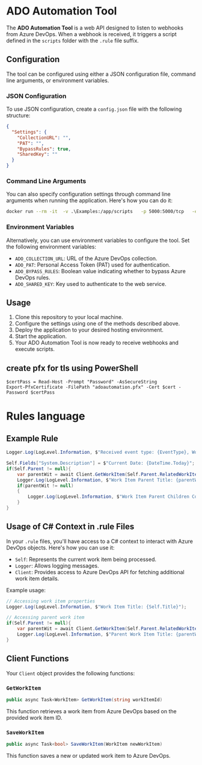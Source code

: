 # ADO Automation Tool

The **ADO Automation Tool** is a web API designed to listen to webhooks from Azure DevOps. When a webhook is received, it triggers a script defined in the `scripts` folder with the `.rule` file suffix.

## Configuration

The tool can be configured using either a JSON configuration file, command line arguments, or environment variables.

### JSON Configuration

To use JSON configuration, create a `config.json` file with the following structure:

```json
{
  "Settings": {
    "CollectionURL": "",
    "PAT": "",
    "BypassRules": true,
    "SharedKey": ""
  }
}
```

### Command Line Arguments

You can also specify configuration settings through command line arguments when running the application. Here's how you can do it:

```bash
docker run --rm -it  -v .\Examples:/app/scripts   -p 5000:5000/tcp   -e "ASPNETCORE_SETTINGS__CollectionURL=https:///<azure-devops-host>/<collection> | dev.azure.com>/<org>" -e  "ASPNETCORE_SETTINGS__PAT=<PAT>" -e "ASPNETCORE_SETTINGS__BypassRules=true" -e "ASPNETCORE_SETTINGS__SharedKey=<Key>" adoautomationtool/adoautomationtool:latest
```

### Environment Variables

Alternatively, you can use environment variables to configure the tool. Set the following environment variables:

- `ADO_COLLECTION_URL`: URL of the Azure DevOps collection.
- `ADO_PAT`: Personal Access Token (PAT) used for authentication.
- `ADO_BYPASS_RULES`: Boolean value indicating whether to bypass Azure DevOps rules.
- `ADO_SHARED_KEY`: Key used to authenticate to the web service.

## Usage

1. Clone this repository to your local machine.
2. Configure the settings using one of the methods described above.
3. Deploy the application to your desired hosting environment.
4. Start the application.
5. Your ADO Automation Tool is now ready to receive webhooks and execute scripts.

## create pfx for tls using PowerShell
```$cert = New-SelfSignedCertificate -KeyLength 2048 -KeyAlgorithm RSA -Type SSLServerAuthentication -FriendlyName "adoAutomationTool" -NotAfter 2030-01-01 -Subject "adoautomationtool.example.com")
$certPass = Read-Host -Prompt "Password" -AsSecureString
Export-PfxCertificate -FilePath "adoautomation.pfx" -Cert $cert -Password $certPass
```

# Rules language

## Example Rule
```csharp
Logger.Log(LogLevel.Information, $"Received event type: {EventType}, Work Item Id: {Self.Id}, Title: '{Self.Title}, State: {Self.State}, WorkItemType:  {Self.WorkItemType}");

Self.Fields["System.Description"] = $"Current Date: {DateTime.Today}";
if(Self.Parent != null){
    var parentWit = await Client.GetWorkItem(Self.Parent.RelatedWorkItemId);
    Logger.Log(LogLevel.Information, $"Work Item Parent Title: {parentWit.Title}");
    if(parentWit != null)
    {
        Logger.Log(LogLevel.Information, $"Work Item Parent Children Count: {parentWit.Children.Count}");
    }
}
```

## Usage of C# Context in .rule Files
In your `.rule` files, you'll have access to a C# context to interact with Azure DevOps objects. Here's how you can use it:

- `Self`: Represents the current work item being processed.
- `Logger`: Allows logging messages.
- `Client`: Provides access to Azure DevOps API for fetching additional work item details.

Example usage:
```csharp
// Accessing work item properties
Logger.Log(LogLevel.Information, $"Work Item Title: {Self.Title}");

// Accessing parent work item
if(Self.Parent != null){
    var parentWit = await Client.GetWorkItem(Self.Parent.RelatedWorkItemId);
    Logger.Log(LogLevel.Information, $"Parent Work Item Title: {parentWit.Title}");
}
```

## Client Functions
Your `Client` object provides the following functions:

### `GetWorkItem`
```csharp
public async Task<WorkItem> GetWorkItem(string workItemId)
```
This function retrieves a work item from Azure DevOps based on the provided work item ID.

### `SaveWorkItem`
```csharp
public async Task<bool> SaveWorkItem(WorkItem newWorkItem)
```
This function saves a new or updated work item to Azure DevOps.
